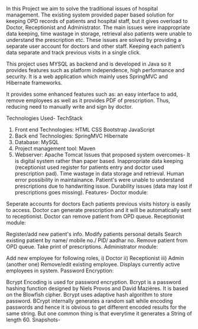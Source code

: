 In this Project we aim to solve the traditional issues of hospital management. The existing system provided paper based solution for keeping OPD records of patients and hospital staff, but it gives overload to Doctor, Receptionist and Administrator. The main issues were inappropriate data keeping, time wastage in storage, retrieval also patients were unable to understand the prescription etc. These issues are solved by providing a separate user account for doctors and other staff. Keeping each patient’s data separate and track previous visits in a single click.

This project uses MYSQL as backend and is developed in Java so it provides features such as platform independence, high performance and security. It is a web application which mainly uses SpringMVC and Hibernate frameworks.

It provides some enhanced features such as: an easy interface to add, remove employees as well as it provides PDF of prescription. Thus, reducing need to manually write and sign by doctor.

Technologies Used-
TechStack

1. Front end Technologies:
HTML
CSS
Bootstrap
JavaScript
2. Back end Technologies:
SpringMVC
Hibernate
3. Database:
MySQL
4. Project management tool:
Maven
5. Webserver:
Apache Tomcat
Issues that proposed system overcomes-
It is digital system rather than paper based.
Inappropriate data keeping (receptionist used register for patients entry and doctor used prescription pad).
Time wastage in data storage and retrieval.
Human error possibility in maintainance.
Patient's were unable to understand prescriptions due to handwriting issue.
Durability issues (data may lost if prescriptions goes missing).
Features-
Doctor module:

Seperate accounts for doctors
Each patients previous visits history is easily to access.
Doctor can generate prescription and it will be automatically sent to receptionist.
Doctor can remove patient from OPD queue.
Receptionist module:

Register/add new patient's info.
Modify patients personal details
Search existing patient by name/ mobile no./ PID/ aadhar no.
Remove patient from OPD queue.
Take print of prescriptions.
Administrator module:

Add new employee for following roles, i) Doctor ii) Receptionist iii) Admin (another one)
Remove/edit existing employee.
Displays currently active employees in system.
Password Encryption:

Bcrypt Encoding is used for password encryption. Bcrypt is a password hashing function designed by Niels Provos and David Mazières. It is based on the Blowfish cipher. Bcrypt uses adaptive hash algorithm to store password. BCrypt internally generates a random salt while encoding passwords and hence it is obvious to get different encoded results for the same string. But one common thing is that everytime it generates a String of length 60.
Snapshots-
